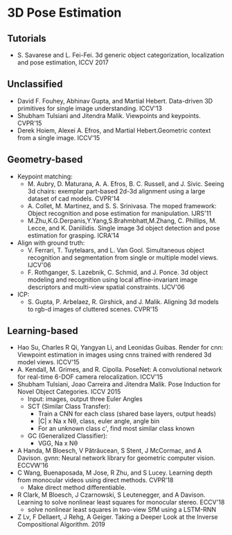 # 3D Pose Estimation

## Tutorials
- S. Savarese and L. Fei-Fei. 3d generic object categorization, localization and pose estimation, ICCV 2017

## Unclassified
- David F. Fouhey, Abhinav Gupta, and Martial Hebert. Data-driven 3D primitives for single image understanding. ICCV'13
- Shubham Tulsiani and Jitendra Malik. Viewpoints and keypoints. CVPR'15
- Derek Hoiem, Alexei A. Efros, and Martial Hebert.Geometric context from a single image. ICCV'15

## Geometry-based
- Keypoint matching:
	- M. Aubry, D. Maturana, A. A. Efros, B. C. Russell, and J. Sivic. Seeing 3d chairs: exemplar part-based 2d-3d alignment using a large dataset of cad models. CVPR'14
	- A. Collet, M. Martinez, and S. S. Srinivasa. The moped framework: Object recognition and pose estimation for manipulation. IJRS'11
	- M.Zhu,K.G.Derpanis,Y.Yang,S.Brahmbhatt,M.Zhang, C. Phillips, M. Lecce, and K. Daniilidis. Single image 3d object detection and pose estimation for grasping. ICRA'14
- Align with ground truth:
	- V. Ferrari, T. Tuytelaars, and L. Van Gool. Simultaneous object recognition and segmentation from single or multiple model views. IJCV'06
	- F. Rothganger, S. Lazebnik, C. Schmid, and J. Ponce. 3d object modeling and recognition using local affine-invariant image descriptors and multi-view spatial constraints. IJCV'06
- ICP:
	- S. Gupta, P. Arbelaez, R. Girshick, and J. Malik. Aligning 3d models to rgb-d images of cluttered scenes. CVPR'15

## Learning-based
- Hao Su, Charles R Qi, Yangyan Li, and Leonidas Guibas. Render for cnn: Viewpoint estimation in images using cnns trained with rendered 3d model views. ICCV'15
- A. Kendall, M. Grimes, and R. Cipolla. PoseNet: A convolutional network for real-time 6-DOF camera relocalization. ICCV'15
- Shubham Tulsiani, Joao Carreira and Jitendra Malik. Pose Induction for Novel Object Categories. ICCV 2015
	- Input: images, output three Euler Angles
	- SCT (Similar Class Transfer): 
		- Train a CNN for each class (shared base layers, output heads)
		- |C| x Na x Nθ, class, euler angle, angle bin
		- For an unknown class c', find most similar class known
	- GC (Generalized Classifier):
		- VGG, Na x Nθ
- A Handa, M Bloesch, V Pătrăucean, S Stent, J McCormac, and A Davison. gvnn: Neural network library for geometric computer vision. ECCVW'16
- C Wang, Buenaposada, M Jose, R Zhu, and S Lucey. Learning depth from monocular videos using direct methods. CVPR'18
	- Make direct method differentiable.
- R Clark, M Bloesch, J Czarnowski, S Leutenegger, and A Davison. Learning to solve nonlinear least squares for monocular stereo. ECCV'18
	- solve nonlinear least squares in two-view SfM using a LSTM-RNN
- Z Lv, F Dellaert, J Rehg, A Geiger. Taking a Deeper Look at the Inverse Compositional Algorithm. 2019